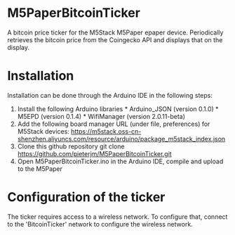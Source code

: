 # M5PaperBitcoinTicker
A bitcoin price ticker for the M5Stack M5Paper epaper device. Periodically retrieves the bitcoin price from the Coingecko API and displays that on the display.

# Installation

Installation can be done through the Arduino IDE in the following steps:

  1. Install the following Arduino libraries
    * Arduino_JSON (version 0.1.0)
    * M5EPD (version 0.1.4)
    * WifiManager (version 2.0.11-beta)
  2. Add the following board manager URL (under file, preferences) for M5Stack devices: https://m5stack.oss-cn-shenzhen.aliyuncs.com/resource/arduino/package_m5stack_index.json
  3. Clone this github repository
    git clone https://github.com/pieterjm/M5PaperBitcoinTicker.git
  4. Open M5PaperBitcoinTicker.ino in the Arduino IDE, compile and upload to the M5Paper

# Configuration of the ticker

The ticker requires access to a wireless network. To configure that, connect to the 'BitcoinTicker' network to configure the wireless network.




